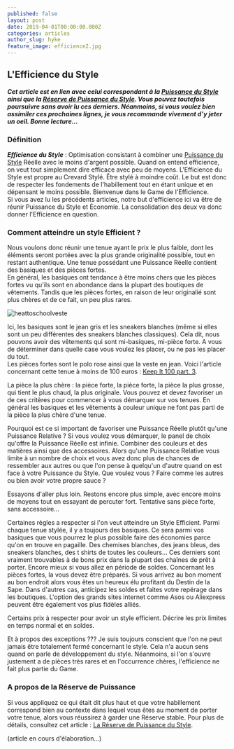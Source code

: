 ```yaml
---
published: false
layout: post
date: 2019-04-01T00:00:00.000Z
categories: articles
author_slug: hyke
feature_image: efficience2.jpg
---
```

## L'Efficience du Style

***Cet article est en lien avec celui correspondant à la [Puissance du Style](http://www.crevardstyle.com/La-Puissance-du-Style) ainsi que la [Réserve de Puissance du Style](http://www.crevardstyle.com/La-R%C3%A9serve-de-Puissance-du-Style). Vous pouvez toutefois poursuivre sans avoir lu ces derniers. Néanmoins, si vous voulez bien assimiler ces prochaines lignes, je vous recommande vivement d'y jeter un oeil. Bonne lecture...***

### Définition

***Efficience du Style*** : Optimisation consistant à combiner une [Puissance du Style](http://www.crevardstyle.com/La-Puissance-du-Style) Réelle avec le moins d'argent possible. Quand on entend efficience, on veut tout simplement dire efficace avec peu de moyens. L'Efficience du Style est propre au Crevard Stylé. Être stylé à moindre coût. Le but est donc de respecter les fondements de l'habillement tout en étant unique et en dépensant le moins possible. Bienvenue dans le Game de l'Efficience.  
Si vous avez lu les précédents articles, notre but d'efficience ici va être de réunir Puissance du Style et Économie. La consolidation des deux va donc donner l'Efficience en question.

### Comment atteindre un style Efficient ?

Nous voulons donc réunir une tenue ayant le prix le plus faible, dont les éléments seront portées avec la plus grande originalité possible, tout en restant authentique. Une tenue possédant une Puissance Réelle contient des basiques et des pièces fortes.  
En général, les basiques ont tendance à être moins chers que les pièces fortes vu qu'ils sont en abondance dans la plupart des boutiques de vêtements. Tandis que les pièces fortes, en raison de leur originalié sont plus chères et de ce fait, un peu plus rares.

![heattoschoolveste]({{site.url}}/{{site.baseurl}}img/heattoschoolveste.jpeg)

Ici, les basiques sont le jean gris et les sneakers blanches (même si elles sont un peu différentes des sneakers blanches classiques). Cela dit, nous pouvons avoir des vêtements qui sont mi-basiques, mi-pièce forte. A vous de déterminer dans quelle case vous voulez les placer, ou ne pas les placer du tout.  
Les pièces fortes sont le polo rose ainsi que la veste en jean. Voici l'article concernant cette tenue à moins de 100 euros : [Keep It 100 part. 3](http://www.crevardstyle.com/Keep-It-100-part-3).

La pièce la plus chère : la pièce forte, la pièce forte, la pièce la plus grosse, qui tient le plus chaud, la plus originale. Vous pouvez et devez favoriser un de ces critères pour commencer à vous démarquer sur vos tenues. En général les basiques et les vêtements à couleur unique ne font pas parti de la pièce la plus chère d'une tenue.

Pourquoi est ce si important de favoriser une Puissance Réelle plutôt qu'une Puissance Relative ? Si vous voulez vous démarquer, le panel de choix qu'offre la Puissance Réelle est infinie. Combiner des couleurs et des matières ainsi que des accessoires. Alors qu'une Puissance Relative vous limite à un nombre de choix et vous avez donc plus de chances de ressembler aux autres ou que l'on pense à quelqu'un d'autre quand on est face à votre Puissance du Style. Que voulez vous ? Faire comme les autres ou bien avoir votre propre sauce ?

Essayons d'aller plus loin. Restons encore plus simple, avec encore moins de moyens tout en essayant de percuter fort. Tentative sans pièce forte, sans accessoire...

Certaines règles a respecter si l'on veut atteindre un Style Efficient.
Parmi chaque tenue stylée, il y a toujours des basiques. Ce sera parmi vos basiques que vous pourrez le plus possible faire des économies parce qu'on en trouve en pagaille. Des chemises blanches, des jeans bleus, des sneakers blanches, des t shirts de toutes les couleurs... Ces derniers sont vraiment trouvables à de bons prix dans la plupart des chaînes de prêt à porter. Encore mieux si vous allez en période de soldes.
Concernant les pièces fortes, la vous devez être préparés. Si vous arrivez au bon moment au bon endroit alors vous êtes un heureux élu profitant du Destin de la Sape. Dans d'autres cas, anticipez les soldes et faites votre repérage dans les boutiques. L'option des grands sites internet comme Asos ou Aliexpress peuvent être également vos plus fidèles alliés. 

Certains prix à respecter pour avoir un style efficient. Décrire les prix limites en temps normal et en soldes.

Et à propos des exceptions ??? Je suis toujours conscient que l'on ne peut jamais être totalement fermé concernant le style. Cela n'a aucun sens quand on parle de développement du style. Néanmoins, si l'on s'ouvre justement a de pièces très rares et en l'occurrence chères, l'efficience ne fait plus partie du Game.

### A propos de la Réserve de Puissance

Si vous appliquez ce qui était dit plus haut et que votre habillement correspond bien au contexte dans lequel vous êtes au moment de porter votre tenue, alors vous réussirez à garder une Réserve stable. Pour plus de détails, consultez cet article : [ La Réserve de Puissance du Style](http://www.crevardstyle.com/La-R%C3%A9serve-de-Puissance-du-Style).

(article en cours d'élaboration...)
